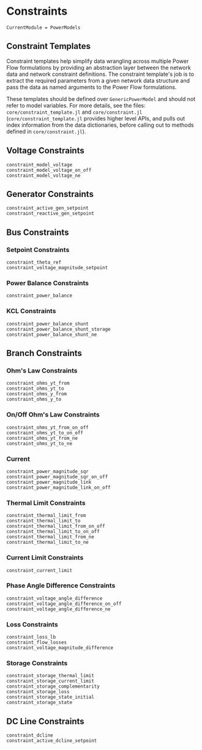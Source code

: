 # Constraints

```@meta
CurrentModule = PowerModels
```

## Constraint Templates
Constraint templates help simplify data wrangling across multiple Power Flow formulations by providing an abstraction layer between the network data and network constraint definitions. The constraint template's job is to extract the required parameters from a given network data structure and pass the data as named arguments to the Power Flow formulations.

These templates should be defined over `GenericPowerModel` and should not refer to model variables. For more details, see the files: `core/constraint_template.jl` and `core/constraint.jl` (`core/constraint_template.jl` provides higher level APIs, and pulls out index information from the data dictionaries, before calling out to methods defined in `core/constraint.jl`).

## Voltage Constraints

```@docs
constraint_model_voltage
constraint_model_voltage_on_off
constraint_model_voltage_ne
```

## Generator Constraints

```@docs
constraint_active_gen_setpoint
constraint_reactive_gen_setpoint
```

## Bus Constraints

### Setpoint Constraints

```@docs
constraint_theta_ref
constraint_voltage_magnitude_setpoint
```

### Power Balance Constraints

```@docs
constraint_power_balance
```

### KCL Constraints

```@docs
constraint_power_balance_shunt
constraint_power_balance_shunt_storage
constraint_power_balance_shunt_ne
```

## Branch Constraints

### Ohm's Law Constraints

```@docs
constraint_ohms_yt_from
constraint_ohms_yt_to
constraint_ohms_y_from
constraint_ohms_y_to
```

### On/Off Ohm's Law Constraints

```@docs
constraint_ohms_yt_from_on_off
constraint_ohms_yt_to_on_off
constraint_ohms_yt_from_ne
constraint_ohms_yt_to_ne
```

### Current

```@docs
constraint_power_magnitude_sqr
constraint_power_magnitude_sqr_on_off
constraint_power_magnitude_link
constraint_power_magnitude_link_on_off
```

### Thermal Limit Constraints

```@docs
constraint_thermal_limit_from
constraint_thermal_limit_to
constraint_thermal_limit_from_on_off
constraint_thermal_limit_to_on_off
constraint_thermal_limit_from_ne
constraint_thermal_limit_to_ne
```

### Current Limit Constraints

```@docs
constraint_current_limit
```

### Phase Angle Difference Constraints

```@docs
constraint_voltage_angle_difference
constraint_voltage_angle_difference_on_off
constraint_voltage_angle_difference_ne
```

### Loss Constraints

```@docs
constraint_loss_lb
constraint_flow_losses
constraint_voltage_magnitude_difference
```

### Storage Constraints

```@docs
constraint_storage_thermal_limit
constraint_storage_current_limit
constraint_storage_complementarity
constraint_storage_loss
constraint_storage_state_initial
constraint_storage_state
```

## DC Line Constraints

```@docs
constraint_dcline
constraint_active_dcline_setpoint
```
